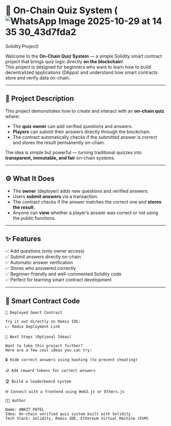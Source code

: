 # 🧠 On-Chain Quiz System (![WhatsApp Image 2025-10-29 at 14 35 30_43d7fda2](https://github.com/user-attachments/assets/277a06be-aaf2-418a-a4fc-a7314c1b870c)
Solidity Project)

Welcome to the **On-Chain Quiz System** — a simple Solidity smart contract project that brings quiz logic directly **on the blockchain**!  
This project is designed for beginners who want to learn how to build decentralized applications (DApps) and understand how smart contracts store and verify data on-chain.  

---

## 📘 Project Description

This project demonstrates how to create and interact with an **on-chain quiz** where:
- The **quiz owner** can add verified questions and answers.
- **Players** can submit their answers directly through the blockchain.
- The contract automatically checks if the submitted answer is correct and stores the result permanently on-chain.

The idea is simple but powerful — turning traditional quizzes into **transparent, immutable, and fair** on-chain systems.

---

## ⚙️ What It Does

- The **owner** (deployer) adds new questions and verified answers.
- Users **submit answers** via a transaction.
- The contract checks if the answer matches the correct one and **stores the result**.
- Anyone can **view** whether a player’s answer was correct or not using the public functions.

---

## ✨ Features

✅ Add questions (only owner access)  
✅ Submit answers directly on-chain  
✅ Automatic answer verification  
✅ Stores who answered correctly  
✅ Beginner-friendly and well-commented Solidity code  
✅ Perfect for learning smart contract development  

---

## 🧩 Smart Contract Code

```solidity
🚀 Deployed Smart Contract

Try it out directly on Remix IDE:
👉 Remix Deployment Link

🧠 Next Steps (Optional Ideas)

Want to take this project further?
Here are a few cool ideas you can try:

🔒 Hide correct answers using hashing (to prevent cheating)

🪙 Add reward tokens for correct answers

🏆 Build a leaderboard system

🌐 Connect with a frontend using Web3.js or Ethers.js

👨‍💻 Author

Name: ANKIT PATEL
Idea: On-chain verified quiz system built with Solidity
Tech Stack: Solidity, Remix IDE, Ethereum Virtual Machine (EVM)
